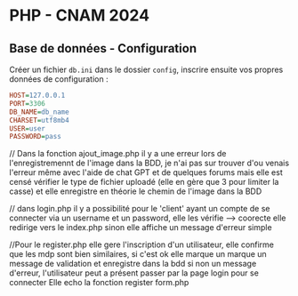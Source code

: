 # PHP - CNAM 2024

## Base de données - Configuration

Créer un fichier `db.ini` dans le dossier `config`, inscrire ensuite vos propres données de configuration :

```ini
HOST=127.0.0.1
PORT=3306
DB_NAME=db_name
CHARSET=utf8mb4
USER=user
PASSWORD=pass
```

// Dans la fonction ajout_image.php il y a une erreur lors de l'enregistremennt de l'image dans la BDD, je n'ai pas sur trouver d'ou venais l'erreur même avec l'aide de chat GPT et de quelques forums mais elle est censé vérifier le type de fichier uploadé (elle en gère que 3 pour limiter la casse) et elle enregistre en théorie le chemin de l'image dans la BDD

// dans login.php il y a possibilité pour le 'client' ayant un compte de se connecter via un username et un password, elle les vérifie --> coorecte elle redirige vers le index.php sinon elle affiche un message d'erreur simple

//Pour le register.php elle gere l'inscription d'un utilisateur, elle confirme que les mdp sont bien similaires, si c'est ok elle marque un marque un message de validation et enregistre dans la bdd si non un message d'erreur, l'utilisateur peut a présent passer par la page login pour se connecter
Elle echo la fonction register form.php